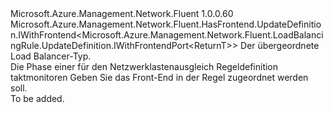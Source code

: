 <Type Name="IWithFrontend&lt;ReturnT&gt;" FullName="Microsoft.Azure.Management.Network.Fluent.LoadBalancingRule.UpdateDefinition.IWithFrontend&lt;ReturnT&gt;">
  <TypeSignature Language="C#" Value="public interface IWithFrontend&lt;ReturnT&gt; : Microsoft.Azure.Management.Network.Fluent.HasFrontend.UpdateDefinition.IWithFrontend&lt;Microsoft.Azure.Management.Network.Fluent.LoadBalancingRule.UpdateDefinition.IWithFrontendPort&lt;ReturnT&gt;&gt;" />
  <TypeSignature Language="ILAsm" Value=".class public interface auto ansi abstract IWithFrontend`1&lt;ReturnT&gt; implements class Microsoft.Azure.Management.Network.Fluent.HasFrontend.UpdateDefinition.IWithFrontend`1&lt;class Microsoft.Azure.Management.Network.Fluent.LoadBalancingRule.UpdateDefinition.IWithFrontendPort`1&lt;!ReturnT&gt;&gt;" />
  <TypeSignature Language="DocId" Value="T:Microsoft.Azure.Management.Network.Fluent.LoadBalancingRule.UpdateDefinition.IWithFrontend`1" />
  <TypeSignature Language="VB.NET" Value="Public Interface IWithFrontend(Of ReturnT)&#xA;Implements IWithFrontend(Of IWithFrontendPort(Of ReturnT))" />
  <TypeSignature Language="F#" Value="type IWithFrontend&lt;'ReturnT&gt; = interface&#xA;    interface IWithFrontend&lt;IWithFrontendPort&lt;'ReturnT&gt;&gt;" />
  <AssemblyInfo>
    <AssemblyName>Microsoft.Azure.Management.Network.Fluent</AssemblyName>
    <AssemblyVersion>1.0.0.60</AssemblyVersion>
  </AssemblyInfo>
  <TypeParameters>
    <TypeParameter Name="ParentT" />
  </TypeParameters>
  <Interfaces>
    <Interface>
      <InterfaceName>Microsoft.Azure.Management.Network.Fluent.HasFrontend.UpdateDefinition.IWithFrontend&lt;Microsoft.Azure.Management.Network.Fluent.LoadBalancingRule.UpdateDefinition.IWithFrontendPort&lt;ReturnT&gt;&gt;</InterfaceName>
    </Interface>
  </Interfaces>
  <Docs>
    <typeparam name="ReturnT">Der übergeordnete Load Balancer-Typ.</typeparam>
    <summary>
            Die Phase einer für den Netzwerklastenausgleich Regeldefinition taktmonitoren Geben Sie das Front-End in der Regel zugeordnet werden soll.
            </summary>
    <remarks>To be added.</remarks>
  </Docs>
  <Members />
</Type>